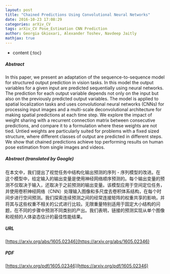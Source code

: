 ```yaml
---
layout: post
title: "Chained Predictions Using Convolutional Neural Networks"
date: 2016-10-23 17:08:29
categories: arXiv_CV
tags: arXiv_CV Pose_Estimation CNN Prediction
author: Georgia Gkioxari, Alexander Toshev, Navdeep Jaitly
mathjax: true
---
```


* content
{:toc}

##### Abstract
In this paper, we present an adaptation of the sequence-to-sequence model for structured output prediction in vision tasks. In this model the output variables for a given input are predicted sequentially using neural networks. The prediction for each output variable depends not only on the input but also on the previously predicted output variables. The model is applied to spatial localization tasks and uses convolutional neural networks (CNNs) for processing input images and a multi-scale deconvolutional architecture for making spatial predictions at each time step. We explore the impact of weight sharing with a recurrent connection matrix between consecutive predictions, and compare it to a formulation where these weights are not tied. Untied weights are particularly suited for problems with a fixed sized structure, where different classes of output are predicted in different steps. We show that chained predictions achieve top performing results on human pose estimation from single images and videos.

##### Abstract (translated by Google)
在本文中，我们提出了视觉任务中结构化输出预测的序列 - 序列模型的改进。在这个模型中，给定输入的输出变量是使用神经网络顺序预测的。每个输出变量的预测不仅取决于输入，还取决于之前预测的输出变量。该模型应用于空间定位任务，并使用卷积神经网络（CNN）处理输入图像和多尺度去卷积体系结构，在每个时间步进行空间预测。我们探索连续预测之间的经常连接矩阵的权重共享的影响，并将其与这些权重不相关的公式进行比较。无限重量特别适用于固定大小结构的问题，在不同的步骤中预测不同类别的产出。我们表明，链接的预测实现从单个图像和视频的人体姿态估计的最佳性能结果。

##### URL
[https://arxiv.org/abs/1605.02346](https://arxiv.org/abs/1605.02346)

##### PDF
[https://arxiv.org/pdf/1605.02346](https://arxiv.org/pdf/1605.02346)

